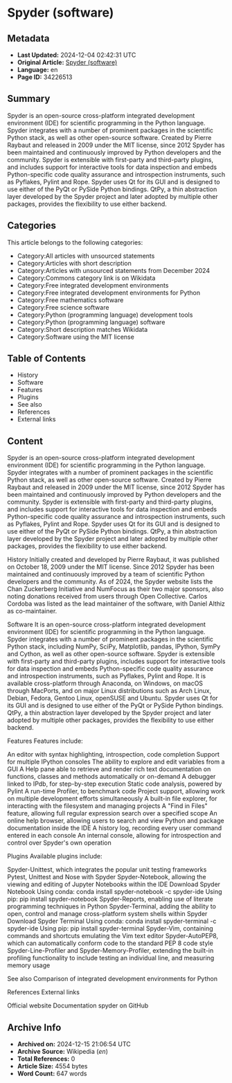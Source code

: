 # Spyder (software)

## Metadata
- **Last Updated:** 2024-12-04 02:42:31 UTC
- **Original Article:** [Spyder (software)](https://en.wikipedia.org/wiki/Spyder_(software))
- **Language:** en
- **Page ID:** 34226513

## Summary
Spyder is an open-source cross-platform integrated development environment (IDE) for scientific programming in the Python language. Spyder integrates with a number of prominent packages in the scientific Python stack, as well as other open-source software. Created by Pierre Raybaut and released in 2009 under the MIT license, since 2012 Spyder has been maintained and continuously improved by Python developers and the community.
Spyder is extensible with first-party and third-party plugins, and includes support for interactive tools for data inspection and embeds Python-specific code quality assurance and introspection instruments, such as Pyflakes, Pylint and Rope. Spyder uses Qt for its GUI and is designed to use either of the PyQt or PySide Python bindings. QtPy, a thin abstraction layer developed by the Spyder project and later adopted by multiple other packages, provides the flexibility to use either backend.

## Categories
This article belongs to the following categories:

- Category:All articles with unsourced statements
- Category:Articles with short description
- Category:Articles with unsourced statements from December 2024
- Category:Commons category link is on Wikidata
- Category:Free integrated development environments
- Category:Free integrated development environments for Python
- Category:Free mathematics software
- Category:Free science software
- Category:Python (programming language) development tools
- Category:Python (programming language) software
- Category:Short description matches Wikidata
- Category:Software using the MIT license

## Table of Contents

- History
- Software
- Features
- Plugins
- See also
- References
- External links

## Content

Spyder is an open-source cross-platform integrated development environment (IDE) for scientific programming in the Python language. Spyder integrates with a number of prominent packages in the scientific Python stack, as well as other open-source software. Created by Pierre Raybaut and released in 2009 under the MIT license, since 2012 Spyder has been maintained and continuously improved by Python developers and the community.
Spyder is extensible with first-party and third-party plugins, and includes support for interactive tools for data inspection and embeds Python-specific code quality assurance and introspection instruments, such as Pyflakes, Pylint and Rope. Spyder uses Qt for its GUI and is designed to use either of the PyQt or PySide Python bindings. QtPy, a thin abstraction layer developed by the Spyder project and later adopted by multiple other packages, provides the flexibility to use either backend.

History
Initially created and developed by Pierre Raybaut, it was published on October 18, 2009 under the MIT license.
Since 2012 Spyder has been maintained and continuously improved by a team of scientific Python developers and the community. As of 2024, the Spyder website lists the Chan Zuckerberg Initiative and NumFocus as their two major sponsors, also noting donations received from users through Open Collective. Carlos Cordoba was listed as the lead maintainer of the software, with Daniel Althiz as co-maintainer.

Software
It is an open-source cross-platform integrated development environment (IDE) for scientific programming in the Python language. Spyder integrates with a number of prominent packages in the scientific Python stack, including NumPy, SciPy, Matplotlib, pandas, IPython, SymPy and Cython, as well as other open-source software. 
Spyder is extensible with first-party and third-party plugins, includes support for interactive tools for data inspection and embeds Python-specific code quality assurance and introspection instruments, such as Pyflakes, Pylint and Rope. It is available cross-platform through Anaconda, on Windows, on macOS through MacPorts, and on major Linux distributions such as Arch Linux, Debian, Fedora, Gentoo Linux, openSUSE and Ubuntu.
Spyder uses Qt for its GUI and is designed to use either of the PyQt or PySide Python bindings. QtPy, a thin abstraction layer developed by the Spyder project and later adopted by multiple other packages, provides the flexibility to use either backend.

Features
Features include:

An editor with syntax highlighting, introspection, code completion
Support for multiple IPython consoles
The ability to explore and edit variables from a GUI
A Help pane able to retrieve and render rich text documentation on functions, classes and methods automatically or on-demand
A debugger linked to IPdb, for step-by-step execution
Static code analysis, powered by Pylint
A run-time Profiler, to benchmark code
Project support, allowing work on multiple development efforts simultaneously
A built-in file explorer, for interacting with the filesystem and managing projects
A "Find in Files" feature, allowing full regular expression search over a specified scope
An online help browser, allowing users to search and view Python and package documentation inside the IDE
A history log, recording every user command entered in each console
An internal console, allowing for introspection and control over Spyder's own operation

Plugins
Available plugins include:

Spyder-Unittest, which integrates the popular unit testing frameworks Pytest, Unittest and Nose with Spyder
Spyder-Notebook, allowing the viewing and editing of Jupyter Notebooks within the IDE
Download Spyder Notebook
Using conda: conda install spyder-notebook -c spyder-ide
Using pip: pip install spyder-notebook
Spyder-Reports, enabling use of literate programming techniques in Python
Spyder-Terminal, adding the ability to open, control and manage cross-platform system shells within Spyder
Download Spyder Terminal
Using conda: conda install spyder-terminal -c spyder-ide
Using pip: pip install spyder-terminal
Spyder-Vim, containing commands and shortcuts emulating the Vim text editor
Spyder-AutoPEP8, which can automatically conform code to the standard PEP 8 code style
Spyder-Line-Profiler and Spyder-Memory-Profiler, extending the built-in profiling functionality to include testing an individual line, and measuring memory usage

See also
Comparison of integrated development environments for Python

References
External links

Official website 
Documentation
spyder on GitHub

## Archive Info
- **Archived on:** 2024-12-15 21:06:54 UTC
- **Archive Source:** Wikipedia (_en_)
- **Total References:** 0
- **Article Size:** 4554 bytes
- **Word Count:** 647 words
